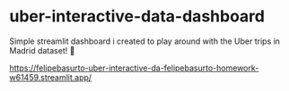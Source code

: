 # uber-interactive-data-dashboard
Simple streamlit dashboard i created to play around with the Uber trips in Madrid dataset! 🚗

https://felipebasurto-uber-interactive-da-felipebasurto-homework-w61459.streamlit.app/

